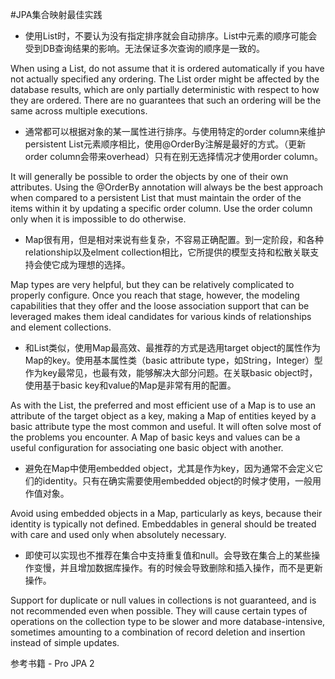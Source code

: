 #JPA集合映射最佳实践

* 使用List时，不要认为没有指定排序就会自动排序。List中元素的顺序可能会受到DB查询结果的影响。无法保证多次查询的顺序是一致的。

When using a List, do not assume that it is ordered automatically if you have not actually specified any ordering. The List order might be affected by the database results, which are only partially deterministic with respect to how they are ordered. There are no guarantees that such an ordering will be the same across multiple executions.


* 通常都可以根据对象的某一属性进行排序。与使用特定的order column来维护persistent List元素顺序相比，使用@OrderBy注解是最好的方式。（更新order column会带来overhead）只有在别无选择情况才使用order column。

It will generally be possible to order the objects by one of their own attributes. Using the @OrderBy annotation will always be the best approach when compared to a persistent List that must maintain the order of the items within it by updating a specific order column. Use the order column only when it is impossible to do otherwise.

* Map很有用，但是相对来说有些复杂，不容易正确配置。到一定阶段，和各种relationship以及elment collection相比，它所提供的模型支持和松散关联支持会使它成为理想的选择。

Map types are very helpful, but they can be relatively complicated to properly configure. Once you reach that stage, however, the modeling capabilities that they offer and the loose association support that can be leveraged makes them ideal candidates for various kinds of relationships and element collections.

* 和List类似，使用Map最高效、最推荐的方式是选用target object的属性作为Map的key。使用基本属性类（basic attribute type，如String，Integer）型作为key最常见，也最有效，能够解决大部分问题。在关联basic object时，使用基于basic key和value的Map是非常有用的配置。

As with the List, the preferred and most efficient use of a Map is to use an attribute of the target object as a key, making a Map of entities keyed by a basic attribute type the most common and useful. It will often solve most of the problems you encounter. A Map of basic keys and values can be a useful configuration for associating one basic object with another.

* 避免在Map中使用embedded object，尤其是作为key，因为通常不会定义它们的identity。只有在确实需要使用embedded object的时候才使用，一般用作值对象。

Avoid using embedded objects in a Map, particularly as keys, because their identity is typically not defined. Embeddables in general should be treated with care and used only when absolutely necessary.

* 即使可以实现也不推荐在集合中支持重复值和null。会导致在集合上的某些操作变慢，并且增加数据库操作。有的时候会导致删除和插入操作，而不是更新操作。

Support for duplicate or null values in collections is not guaranteed, and is not recommended even when possible. They will cause certain types of operations on the collection type to be slower and more database-intensive, sometimes amounting to a combination of record deletion and insertion instead of simple updates.

参考书籍 - Pro JPA 2